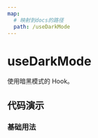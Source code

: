 ```yaml
---
map:
  # 映射到docs的路径
  path: /useDarkMode
---
```


# useDarkMode

使用暗黑模式的 Hook。

## 代码演示

### 基础用法

<demo src="./demo/demo.vue"
  language="vue"
  title="基本用法"
  desc="可跟随系统和用户手动切换">
</demo>

